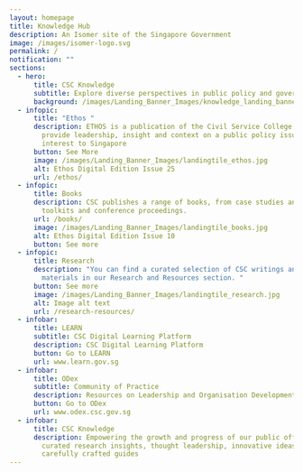 ```yaml
---
layout: homepage
title: Knowledge Hub
description: An Isomer site of the Singapore Government
image: /images/isomer-logo.svg
permalink: /
notification: ""
sections:
  - hero:
      title: CSC Knowledge
      subtitle: Explore diverse perspectives in public policy and governance.
      background: /images/Landing_Banner_Images/knowledge_landing_banner_01.jpg
  - infopic:
      title: "Ethos "
      description: ETHOS is a publication of the Civil Service College aiming to
        provide leadership, insight and context on a public policy issues of
        interest to Singapore
      button: See More
      image: /images/Landing_Banner_Images/landingtile_ethos.jpg
      alt: Ethos Digital Edition Issue 25
      url: /ethos/
  - infopic:
      title: Books
      description: CSC publishes a range of books, from case studies and primers, to
        toolkits and conference proceedings.
      url: /books/
      image: /images/Landing_Banner_Images/landingtile_books.jpg
      alt: Ethos Digital Edition Issue 10
      button: See more
  - infopic:
      title: Research
      description: "You can find a curated selection of CSC writings and event
        materials in our Research and Resources section. "
      button: See more
      image: /images/Landing_Banner_Images/landingtile_research.jpg
      alt: Image alt text
      url: /research-resources/
  - infobar:
      title: LEARN
      subtitle: CSC Digital Learning Platform
      description: CSC Digital Learning Platform
      button: Go to LEARN
      url: www.learn.gov.sg
  - infobar:
      title: ODex
      subtitle: Community of Practice
      description: Resources on Leadership and Organisation Development
      button: Go to ODex
      url: www.odex.csc.gov.sg
  - infobar:
      title: CSC Knowledge
      description: Empowering the growth and progress of our public officers with
        curated research insights, thought leadership, innovative ideas and
        carefully crafted guides
---
```


